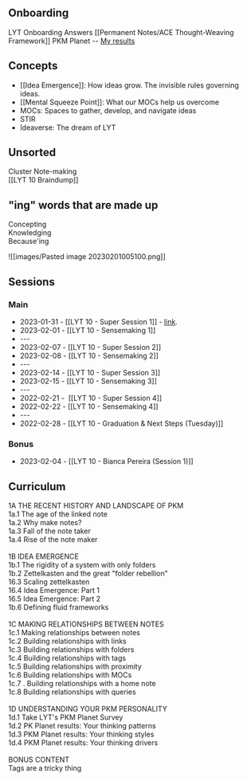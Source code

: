 ## Onboarding 
LYT Onboarding Answers 
[[Permanent Notes/ACE Thought-Weaving Framework]]
PKM Planet -- [My results](https://www.guidedtrack.com/programs/2tg920z/run?FirstName=Bianca&LastName=Aguilar&DRIVER_memory=17&DRIVER_idea=41&DRIVER_output=34&DRIVER_productivity=19&DRIVER_improvement=33&DRIVER_relationship=15&STYLE_topdown=3&STYLE_bottomup=11) 

## Concepts 
- [[Idea Emergence]]: How ideas grow. The invisible rules governing ideas. 
- [[Mental Squeeze Point]]: What our MOCs help us overcome
- MOCs: Spaces to gather, develop, and navigate ideas
- STIR 
- Ideaverse: The dream of LYT

## Unsorted 
Cluster
Note-making  
[[LYT 10 Braindump]]

  
## "ing" words that are made up  
Concepting  
Knowledging  
Because'ing  

![[images/Pasted image 20230201005100.png]]
  
  
## Sessions   
### Main
- 2023-01-31 - [[LYT 10 - Super Session 1]] - [link]([https://community.linkingyourthinking.com/c/lyt-10-events-recordings/super-session-1](https://community.linkingyourthinking.com/c/lyt-10-events-recordings/super-session-1)).  
- 2023-02-01 - [[LYT 10 - Sensemaking 1]]    
- ---    
- 2023-02-07 - [[LYT 10 - Super Session 2]]    
- 2023-02-08 - [[LYT 10 - Sensemaking 2]]    
- ---    
- 2023-02-14 - [[LYT 10 - Super Session 3]]    
- 2023-02-15 - [[LYT 10 - Sensemaking 3]]    
- ---    
- 2022-02-21 -  [[LYT 10 - Super Session 4]]    
- 2022-02-22 - [[LYT 10 - Sensemaking 4]]    
- ---    
- 2022-02-28 - [[LYT 10 - Graduation & Next Steps (Tuesday)]]    

### Bonus
- 2023-02-04 - [[LYT 10 - Bianca Pereira (Session 1)]]
   
## Curriculum    
1A THE RECENT HISTORY AND LANDSCAPE OF PKM    
1a.1 The age of the linked note    
1a.2 Why make notes?    
1a.3 Fall of the note taker    
1a.4 Rise of the note maker    
   
1B IDEA EMERGENCE    
1b.1 The rigidity of a system with only folders    
1b.2 Zettelkasten and the great "folder rebellion"    
16.3 Scaling zettelkasten    
16.4 Idea Emergence: Part 1    
16.5 Idea Emergence: Part 2    
1b.6 Defining fluid frameworks    
   
1C MAKING RELATIONSHIPS BETWEEN NOTES    
1c.1 Making relationships between notes    
1c.2 Building relationships with links    
1c.3 Building relationships with folders    
1c.4 Building relationships with tags    
1c.5 Building relationships with proximity    
1c.6 Building relationships with MOCs    
1c.7 . Building relationships with a home note    
1c.8 Building relationships with queries    
   
1D UNDERSTANDING YOUR PKM PERSONALITY    
1d.1 Take LYT's PKM Planet Survey    
1d.2 PK Planet results: Your thinking patterns    
1d.3 PKM Planet results: Your thinking styles    
1d.4 PKM Planet results: Your thinking drivers    
   
BONUS CONTENT    
Tags are a tricky thing